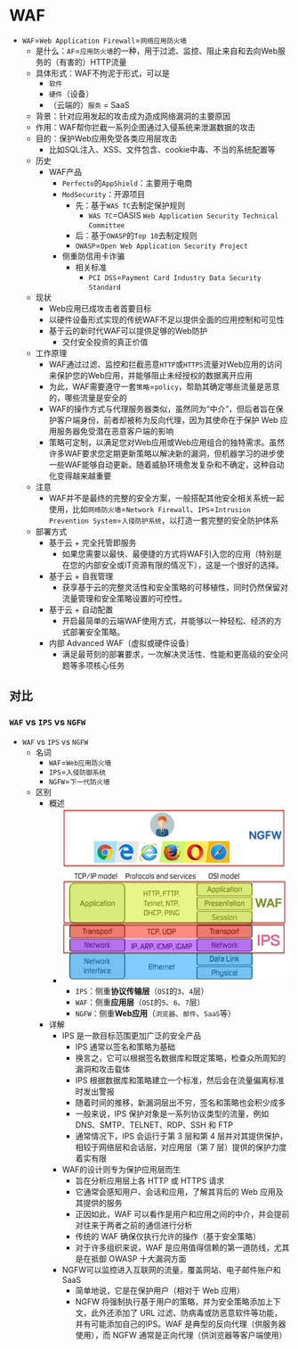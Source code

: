 # WAF

* `WAF`=`Web Application Firewall`=`网络应用防火墙`
  * 是什么：`AF`=`应用防火墙`的一种，用于过滤、监控、阻止来自和去向Web服务的（有害的）HTTP流量
  * 具体形式：WAF不拘泥于形式，可以是
    * `软件`
    * `硬件`（设备）
    * （云端的）`服务` = SaaS
  * 背景：针对应用发起的攻击成为造成网络漏洞的主要原因
  * 作用：WAF帮你拦截一系列企图通过入侵系统来泄漏数据的攻击
  * 目的：保护Web应用免受各类应用层攻击
    * 比如SQL注入、XSS、文件包含、cookie中毒、不当的系统配置等
  * 历史
    * WAF产品
      * `Perfecto`的`AppShield`：主要用于电商
      * `ModSecurity`：开源项目
        * 先：基于`WAS TC`去制定保护规则
          * `WAS TC`=OASIS `Web Application Security Technical Committee`
        * 后：基于`OWASP`的`Top 10`去制定规则
        * `OWASP`=`Open Web Application Security Project`
      * 侧重防信用卡诈骗
        * 相关标准
          * `PCI DSS`=`Payment Card Industry Data Security Standard`
  * 现状
    * Web应用已成攻击者首要目标
    * 以硬件设备形式实现的传统WAF不足以提供全面的应用控制和可见性
    * 基于云的新时代WAF可以提供足够的Web防护
      * 交付安全投资的真正价值
  * 工作原理
    * WAF通过过滤、监控和拦截恶意`HTTP`或`HTTPS`流量对Web应用的访问来保护您的Web应用，并能够阻止未经授权的数据离开应用
    * 为此，WAF需要遵守一套`策略`=`policy`，帮助其确定哪些流量是恶意的，哪些流量是安全的
    * WAF的操作方式与代理服务器类似，虽然同为“中介”，但后者旨在保护客户端身份，前者却被称为反向代理，因为其使命在于保护 Web 应用服务器免受潜在恶意客户端的影响
    * 策略可定制，以满足您对Web应用或Web应用组合的独特需求。虽然许多WAF要求您定期更新策略以解决新的漏洞，但机器学习的进步使一些WAF能够自动更新。随着威胁环境愈发复杂和不确定，这种自动化变得越来越重要
  * 注意
    * WAF并不是最终的完整的安全方案，一般搭配其他安全相关系统一起使用，比如`网络防火墙`=`Network Firewall`、`IPS`=`Intrusion Prevention System`=`入侵防护系统`，以打造一套完整的安全防护体系
  * 部署方式
    * 基于云 + 完全托管即服务
      * 如果您需要以最快、最便捷的方式将WAF引入您的应用（特别是在您的内部安全或IT资源有限的情况下），这是一个很好的选择。
    * 基于云 + 自我管理
      * 获享基于云的完整灵活性和安全策略的可移植性，同时仍然保留对流量管理和安全策略设置的可控性。
    * 基于云 + 自动配置
      * 开启最简单的云端WAF使用方式，并能够以一种轻松、经济的方式部署安全策略。
    * 内部 Advanced WAF（虚拟或硬件设备）
      * 满足最苛刻的部署要求，一次解决灵活性、性能和更高级的安全问题等多项核心任务

## 对比

### `WAF` vs `IPS` vs `NGFW`

* `WAF` vs `IPS` vs `NGFW`
  * 名词
    * `WAF`=`Web应用防火墙`
    * `IPS`=`入侵防御系统`
    * `NGFW`=`下一代防火墙`
  * 区别
    * 概述
      * ![waf_ips_ngfw](../../../assets/img/waf_ips_ngfw.jpg)
        * `IPS`：侧重**协议传输层**（`OSI`的`3`、`4`层）
        * `WAF`：侧重**应用层**（`OSI`的`5`、`6`、`7`层）
        * `NGFW`：侧重**Web应用**（`浏览器`、`邮件`、`SaaS`等）
    * 详解
      * IPS 是一款目标范围更加广泛的安全产品
        * IPS 通常以签名和策略为基础
        * 换言之，它可以根据签名数据库和既定策略，检查众所周知的漏洞和攻击载体
        * IPS 根据数据库和策略建立一个标准，然后会在流量偏离标准时发出警报
        * 随着时间的推移，新漏洞层出不穷，签名和策略也会积少成多
        * 一般来说，IPS 保护对象是一系列协议类型的流量，例如 DNS、SMTP、TELNET、RDP、SSH 和 FTP
        * 通常情况下，IPS 会运行于第 3 层和第 4 层并对其提供保护，相较于网络层和会话层，对应用层（第 7 层）提供的保护力度着实有限
      * WAF的设计则专为保护应用层而生
        * 旨在分析应用层上各 HTTP 或 HTTPS 请求
        * 它通常会感知用户、会话和应用，了解其背后的 Web 应用及其提供的服务
        * 正因如此，WAF 可以看作是用户和应用之间的中介，并会提前对往来于两者之前的通信进行分析
        * 传统的 WAF 确保仅执行允许的操作（基于安全策略）
        * 对于许多组织来说，WAF 是应用值得信赖的第一道防线，尤其是在抵御 OWASP 十大漏洞方面
      * NGFW可以监控进入互联网的流量，覆盖网站、电子邮件账户和 SaaS
        * 简单地说，它是在保护用户（相对于 Web 应用）
        * NGFW 将强制执行基于用户的策略，并为安全策略添加上下文，此外还添加了 URL 过滤、防病毒或防恶意软件等功能，并有可能添加自己的IPS。WAF 是典型的反向代理（供服务器使用），而 NGFW 通常是正向代理（供浏览器等客户端使用）


